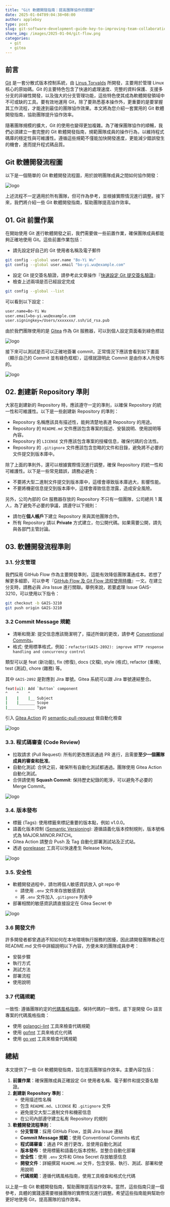 ```yaml
---
title: "Git 軟體開發指南：提高團隊協作的關鍵"
date: 2025-01-04T09:04:38+08:00
author: appleboy
type: post
slug: git-software-development-guide-key-to-improving-team-collaboration-zh-tw
share_img: /images/2025-01-04/git-flow.png
categories:
  - git
  - gitea
---
```


## 前言

[Git][1] 是一套分散式版本控制系統，由 [Linus Torvalds][2] 所開發，主要用於管理 Linux 核心的原始碼。Git 的主要特色包含了快速的處理速度、完整的資料保護、支援多分支的非線性開發，以及強大的分支管理功能，這些特色使其成為軟體開發領域中不可或缺的工具。要有效地運用 Git，除了要熟悉基本操作外，更重要的是要掌握其工作流程，才能達到最佳的團隊協作效果。本文將為您介紹一套實用的 Git 軟體開發指南，協助團隊提升協作效率。

隨著團隊規模的擴大，Git 的使用也變得更加複雜。為了確保團隊協作的順暢，我們必須建立一套完整的 Git 軟體開發指南，規範團隊成員的操作行為，以維持程式碼庫的穩定性與可維護性。遵循這些規範不僅能加快開發進度，更能減少錯誤發生的機會，進而提升程式碼品質。

[1]: https://en.wikipedia.org/wiki/Git
[2]: https://en.wikipedia.org/wiki/Linus_Torvalds

## Git 軟體開發流程圖

以下是一個簡單的 Git 軟體開發流程圖，用於說明團隊成員之間如何協作開發：

![logo](/images/2025-01-04/git-flow.png)

上述流程不一定適用於所有團隊，但可作為參考，並根據實際情況進行調整。接下來，我們將介紹一些 Git 軟體開發指南，幫助團隊提高協作效率。

<!--more-->

## 01. Git 前置作業

在開始使用 Git 進行軟體開發之前，我們需要做一些前置作業，確保團隊成員都能夠正確地使用 Git。這些前置作業包括：

- 請先設定好自己的 Git 使用者名稱及電子郵件

```bash
git config --global user.name "Bo-Yi Wu"
git config --global user.email "bo-yi.wu@example.com"
```

- 設定 Git 提交簽名驗證，請參考此文章操作『[快速設定 Git 提交簽名驗證][3]』
- 檢查上述兩項是否已經設定完成

```bash
git config --global --list
```

可以看到以下設定：

```bash
user.name=Bo-Yi Wu
user.email=bo-yi.wu@example.com
user.signingkey=/Users/xxxxxxx/.ssh/id_rsa.pub
```

[3]: https://blog.wu-boy.com/2023/10/git-commit-signature-verification/

由於我們團隊使用的是 [Gitea][4] 作為 Git 服務器，可以到個人設定頁面看到綠色標誌

![logo](/images/2025-01-04/gitea-signature-verification.png)

接下來可以測試是否可以正確地簽署 commit，正常情況下應該會看到如下畫面（顯示自己的 Commit 並有綠色框框），這樣就證明此 Commit 是由你本人所發布的。

![logo](/images/2025-01-04/gitea-commit-signature.png)

[4]: https://gitea.com/

## 02. 創建新 Repository 準則

大家在創建新的 Repository 時，應該遵守一定的準則，以確保 Repository 的統一性和可維護性。以下是一些創建新 Repository 的準則：

- Repository 名稱應該具有描述性，能夠清楚地表達 Repository 的用途。
- Repository 的 `README.md` 文件應該包含專案的描述、安裝說明、使用說明等內容。
- Repository 的 `LICENSE` 文件應該包含專案的授權信息，確保代碼的合法性。
- Repository 的 `.gitignore` 文件應該包含忽略的文件和目錄，避免將不必要的文件提交到版本庫中。

除了上面的準則外，還可以根據實際情況進行調整，確保 Repository 的統一性和可維護性。以下是一些常見錯誤，請務必避免：

- 不要將大型二進制文件提交到版本庫中，這樣會導致版本庫過大，影響性能。
- 不要將機密信息提交到版本庫中，這樣會導致信息泄露，造成安全風險。

另外，公司內部的 Git 服務器存放的 Repository 不只有一個團隊，公司總共 1 萬人，為了避免不必要的爭議，請遵守以下規則：

- 請勿在**個人帳戶**下建立 Repository 來與其他團隊合作。
- 所有 Repository 請以 **Private** 方式建立，勿公開代碼。如果需要公開，請先與各部門主管討論。

## 03. 軟體開發流程準則

### 3.1. 分支管理

我們採用 GitHub Flow 作為主要開發準則，這能有效降低團隊溝通成本。若想了解更多細節，可以參考『[GitHub Flow 及 Git Flow 流程使用時機][33]』一文。在建立分支時，請務必與 Jira Issue 進行關聯。舉例來說，若要處理 Issue GAIS-3210，可以使用以下指令：

```bash
git checkout -b GAIS-3210
git push origin GAIS-3210
```

[33]: https://blog.wu-boy.com/2017/12/github-flow-vs-git-flow/

### 3.2 Commit Message 規範

- 清晰和簡潔: 提交信息應該簡潔明了，描述所做的更改，請參考 [Conventional Commits][35]。
- 格式: 使用標準格式，例如：`refactor(GAIS-2892): improve HTTP response handling and concurrency control`

[35]: https://www.conventionalcommits.org/

類型可以是 feat (新功能), fix (修復), docs (文檔), style (格式), refactor (重構), test (測試), chore (雜務) 等。

其中 `GAIS-2892` 是對應到 Jira 單號。Gitea 系統可以跟 Jira 單號連結整合。

```bash
feat(ui): Add `Button` component
^    ^    ^
|    |    |__ Subject
|    |_______ Scope
|____________ Type
```

引入 [Gitea Action][36] 的 [semantic-pull-request][34] 做自動化檢查

![logo](/images/2025-01-04/gitea-semantic-pull-request.png)

[34]: https://github.com/marketplace/actions/semantic-pull-request
[36]: https://docs.gitea.com/usage/actions/overview

### 3.3. 程式碼審查 (Code Review)

- 拉取請求 (Pull Request): 所有的更改應該通過 PR 進行，且需要**至少一個團隊成員的審查和批准**。
- 自動化測試: 合併之前，確保所有自動化測試都通過。團隊使用 Gitea Action 自動化測試。
- 合併請使用 **Squash Commit**: 保持歷史紀錄的乾淨，可以避免不必要的 Merge Commit。

![logo](/images/2025-01-04/gitea-squash-commit.png)

### 3.4. 版本發布

- 標籤 (Tags): 使用標籤來標記重要的版本點，例如 v1.0.0。
- 語義化版本控制 ([Semantic Versioning][42]): 遵循語義化版本控制規則，版本號格式為 MAJOR.MINOR.PATCH。
- Gitea Action 請整合 Push 及 Tag 自動化部署測試站及正式站。
- 透過 [goreleaser][41] 工具可以快速產生 Release Note。

[41]: https://goreleaser.com/
[42]: https://semver.org/

![logo](/images/2025-01-04/gitea-release-note.png)

### 3.5. 安全性

- 軟體開發過程中，請勿將個人敏感資訊放入 git repo 中
  - 請使用 `.env` 文件來存放敏感資訊
  - 將 `.env` 文件加入 `.gitignore` 列表中
- 部署相關的敏感資訊請直接設定在 Gitea Secret 中

![logo](/images/2025-01-04/gitea-secret.png)

### 3.6 開發文件

許多開發者都曾遇過不知如何在本地環境執行服務的困擾，因此請開發團隊務必在 README.md 文件中詳細說明以下內容，方便未來的團隊成員參考：

- 安裝步驟
- 執行方式
- 測試方法
- 部署流程
- 使用說明

### 3.7 代碼規範

一致性: 遵循團隊約定的[代碼風格指南][40]，保持代碼的一致性。底下是開發 Go 語言專案的代碼風格指南：

[40]: https://google.github.io/styleguide/

- 使用 [golangci-lint][43] 工具來檢查代碼規範
- 使用 [gofmt][44] 工具來格式化代碼
- 使用 [go vet][45] 工具來檢查代碼規範

[43]: https://golangci-lint.run/
[44]: https://golang.org/cmd/gofmt/
[45]: https://pkg.go.dev/golang.org/x/tools/cmd/vet

## 總結

本文提供了一些 Git 軟體開發指南，旨在提高團隊協作效率。主要內容包括：

1. **前置作業**：確保團隊成員正確設定 Git 使用者名稱、電子郵件和提交簽名驗證。
2. **創建新 Repository 準則**：
   - 使用描述性名稱
   - 包含 `README.md`、`LICENSE` 和 `.gitignore` 文件
   - 避免提交大型二進制文件和機密信息
   - 在公司內部遵守建立私有 Repository 的規則
3. **軟體開發流程準則**：
   - **分支管理**：採用 GitHub Flow，並與 Jira Issue 連結
   - **Commit Message 規範**：使用 Conventional Commits 格式
   - **程式碼審查**：通過 PR 進行更改，並使用自動化測試
   - **版本發布**：使用標籤和語義化版本控制，並整合自動化部署
   - **安全性**：使用 `.env` 文件和 Gitea Secret 存放敏感信息
   - **開發文件**：詳細撰寫 `README.md` 文件，包含安裝、執行、測試、部署和使用說明
   - **代碼規範**：遵循代碼風格指南，使用工具檢查和格式化代碼

以上是一些 Git 軟體開發指南，幫助團隊提高協作效率。當然，這些指南只是一個參考，具體的實踐還需要根據團隊的實際情況進行調整。希望這些指南能夠幫助你更好地使用 Git，提高團隊的協作效率。
